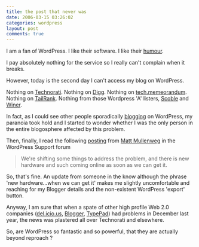 ```yaml
---
title: the post that never was
date: 2006-03-15 03:26:02
categories: wordpress
layout: post
comments: true
---
```

I am a fan of WordPress. I like their software. I like their
[humour](http://www.nbrightside.com/blog/2006/03/12/wordpress-humour/).

I pay absolutely nothing for the service so I really can't complain when
it breaks.

However, today is the second day I can't access my blog on WordPress.

Nothing on [Technorati](http://technorati.com/). Nothing on
[Digg](http://digg.com/). Nothing on
[tech.memeorandum](http://tech.memeorandum.com/). Nothing on
[TailRank](http://tailrank.com/). Nothing from those Wordpress 'A'
listers, [Scoble](http://scobleizer.wordpress.com/) and
[Winer](http://scripting.wordpress.com/).

In fact, as I could see other people sporadically
[blogging](http://lorelle.wordpress.com/2006/03/13/probloggers-blogging-for-beginners-series/)
on WordPress, my paranoia took hold and I started to wonder whether I
was the only person in the entire blogosphere affected by this problem.

Then, finally, I read the following
[posting](http://wordpress.com/forums/topic.php?id=1029&replies=6) from
[Matt Mullenweg](http://photomatt.net/) in the WordPress Support forum

> We're shifting some things to address the problem, and there is new
> hardware and such coming online as soon as we can get it.

So, that's fine. An update from someone in the know although the phrase
'new hardware...when we can get it' makes me slightly uncomfortable and
reaching for my Blogger details and the non-existent WordPress 'export'
button.

Anyway, I am sure that when a spate of other high profile Web 2.0
companies
([del.icio.us](http://blog.del.icio.us/blog/2005/12/index.html),
[Blogger](http://buzz.blogger.com/2005/12/blogspot-is-happy-again.html),
[TypePad](http://www.sixapart.com/typepad/news/2005/12/recap_of_friday_1.html))
had problems in December last year, the news was plastered all over
Technorati and elsewhere.

So, are WordPress so fantastic and so powerful, that they are actually
beyond reproach ?

